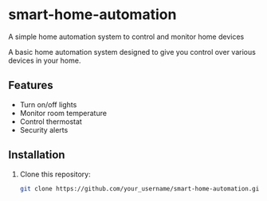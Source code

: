 # smart-home-automation
A simple home automation system to control and monitor home devices

A basic home automation system designed to give you control over various devices in your home.

## Features

- Turn on/off lights
- Monitor room temperature
- Control thermostat
- Security alerts

## Installation

1. Clone this repository:
   ```bash
   git clone https://github.com/your_username/smart-home-automation.git
